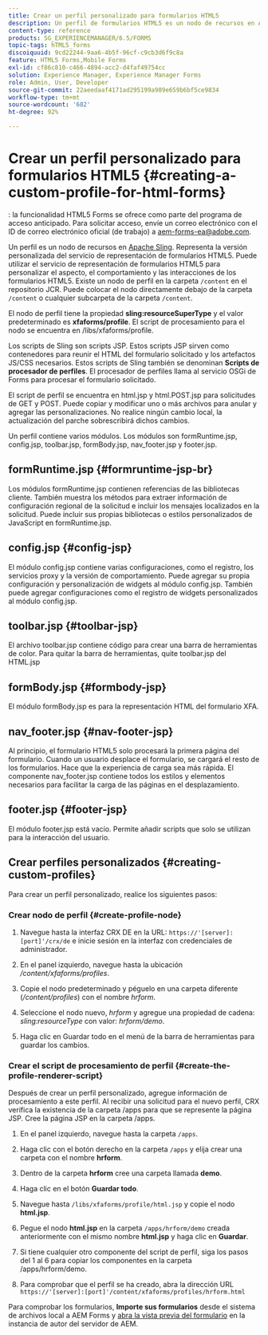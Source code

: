 ```yaml
---
title: Crear un perfil personalizado para formularios HTML5
description: Un perfil de formularios HTML5 es un nodo de recursos en Apache Sling. Representa una versión personalizada del servicio de procesamiento de formularios HTML5.
content-type: reference
products: SG_EXPERIENCEMANAGER/6.5/FORMS
topic-tags: hTML5_forms
discoiquuid: 9cd22244-9aa6-4b5f-96cf-c9cb3d6f9c8a
feature: HTML5 Forms,Mobile Forms
exl-id: cf86c810-c466-4894-acc2-d4faf49754cc
solution: Experience Manager, Experience Manager Forms
role: Admin, User, Developer
source-git-commit: 22aeedaaf4171ad295199a989e659b6bf5ce9834
workflow-type: tm+mt
source-wordcount: '682'
ht-degree: 92%

---
```


# Crear un perfil personalizado para formularios HTML5 {#creating-a-custom-profile-for-html-forms}

<span class="preview">: la funcionalidad HTML5 Forms se ofrece como parte del programa de acceso anticipado. Para solicitar acceso, envíe un correo electrónico con el ID de correo electrónico oficial (de trabajo) a aem-forms-ea@adobe.com.
</span>

Un perfil es un nodo de recursos en [Apache Sling](https://sling.apache.org/). Representa la versión personalizada del servicio de representación de formularios HTML5. Puede utilizar el servicio de representación de formularios HTML5 para personalizar el aspecto, el comportamiento y las interacciones de los formularios HTML5. Existe un nodo de perfil en la carpeta `/content` en el repositorio JCR. Puede colocar el nodo directamente debajo de la carpeta `/content` o cualquier subcarpeta de la carpeta `/content`.

El nodo de perfil tiene la propiedad **sling:resourceSuperType** y el valor predeterminado es **xfaforms/profile**. El script de procesamiento para el nodo se encuentra en /libs/xfaforms/profile.

Los scripts de Sling son scripts JSP. Estos scripts JSP sirven como contenedores para reunir el HTML del formulario solicitado y los artefactos JS/CSS necesarios. Estos scripts de Sling también se denominan **Scripts de procesador de perfiles**. El procesador de perfiles llama al servicio OSGi de Forms para procesar el formulario solicitado.

El script de perfil se encuentra en html.jsp y html.POST.jsp para solicitudes de GET y POST. Puede copiar y modificar uno o más archivos para anular y agregar las personalizaciones. No realice ningún cambio local, la actualización del parche sobrescribirá dichos cambios.

Un perfil contiene varios módulos. Los módulos son formRuntime.jsp, config.jsp, toolbar.jsp, formBody.jsp, nav_footer.jsp y footer.jsp.

## formRuntime.jsp {#formruntime-jsp-br}

Los módulos formRuntime.jsp contienen referencias de las bibliotecas cliente. También muestra los métodos para extraer información de configuración regional de la solicitud e incluir los mensajes localizados en la solicitud. Puede incluir sus propias bibliotecas o estilos personalizados de JavaScript en formRuntime.jsp.

## config.jsp {#config-jsp}

El módulo config.jsp contiene varias configuraciones, como el registro, los servicios proxy y la versión de comportamiento. Puede agregar su propia configuración y personalización de widgets al módulo config.jsp. También puede agregar configuraciones como el registro de widgets personalizados al módulo config.jsp.

## toolbar.jsp {#toolbar-jsp}

El archivo toolbar.jsp contiene código para crear una barra de herramientas de color. Para quitar la barra de herramientas, quite toolbar.jsp del HTML.jsp

## formBody.jsp {#formbody-jsp}

El módulo formBody.jsp es para la representación HTML del formulario XFA.

## nav_footer.jsp {#nav-footer-jsp}

Al principio, el formulario HTML5 solo procesará la primera página del formulario. Cuando un usuario desplace el formulario, se cargará el resto de los formularios. Hace que la experiencia de carga sea más rápida. El componente nav_footer.jsp contiene todos los estilos y elementos necesarios para facilitar la carga de las páginas en el desplazamiento.

## footer.jsp {#footer-jsp}

El módulo footer.jsp está vacío. Permite añadir scripts que solo se utilizan para la interacción del usuario.

## Crear perfiles personalizados {#creating-custom-profiles}

Para crear un perfil personalizado, realice los siguientes pasos:

### Crear nodo de perfil {#create-profile-node}

1. Navegue hasta la interfaz CRX DE en la URL: `https://'[server]:[port]'/crx/de` e inicie sesión en la interfaz con credenciales de administrador.

1. En el panel izquierdo, navegue hasta la ubicación */content/xfaforms/profiles*.

1. Copie el nodo predeterminado y péguelo en una carpeta diferente (*/content/profiles*) con el nombre *hrform*.

1. Seleccione el nodo nuevo, *hrform* y agregue una propiedad de cadena: *sling:resourceType* con valor: *hrform/demo*.

1. Haga clic en Guardar todo en el menú de la barra de herramientas para guardar los cambios.

### Crear el script de procesamiento de perfil {#create-the-profile-renderer-script}

Después de crear un perfil personalizado, agregue información de procesamiento a este perfil. Al recibir una solicitud para el nuevo perfil, CRX verifica la existencia de la carpeta /apps para que se represente la página JSP. Cree la página JSP en la carpeta /apps.

1. En el panel izquierdo, navegue hasta la carpeta `/apps`.
1. Haga clic con el botón derecho en la carpeta `/apps` y elija crear una carpeta con el nombre **hrform**.
1. Dentro de la carpeta **hrform** cree una carpeta llamada **demo**.
1. Haga clic en el botón **Guardar todo**.
1. Navegue hasta `/libs/xfaforms/profile/html.jsp` y copie el nodo **html.jsp**.
1. Pegue el nodo **html.jsp** en la carpeta `/apps/hrform/demo` creada anteriormente con el mismo nombre **html.jsp** y haga clic en **Guardar**.
1. Si tiene cualquier otro componente del script de perfil, siga los pasos del 1 al 6 para copiar los componentes en la carpeta /apps/hrform/demo.

1. Para comprobar que el perfil se ha creado, abra la dirección URL `https://'[server]:[port]'/content/xfaforms/profiles/hrform.html`

Para comprobar los formularios, **Importe sus formularios** desde el sistema de archivos local a AEM Forms y [abra la vista previa del formulario](/help/forms/previewing-forms.md) en la instancia de autor del servidor de AEM.
